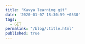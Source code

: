 ```yaml
---
title: "Kavya learning git"
date: '2020-01-07 18:30:59 +0530'
tags:
  - GIT
permalink: "/blog/:title.html"
published: true
---
```

